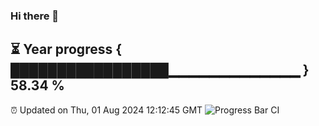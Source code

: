 ### Hi there 👋
⏳ Year progress { █████████████████▁▁▁▁▁▁▁▁▁▁▁▁▁ } 58.34 %
---
⏰ Updated on Thu, 01 Aug 2024 12:12:45 GMT
![Progress Bar CI](https://github.com/Moyi321/Moyi321/workflows/Progress%20Bar%20CI/badge.svg)
